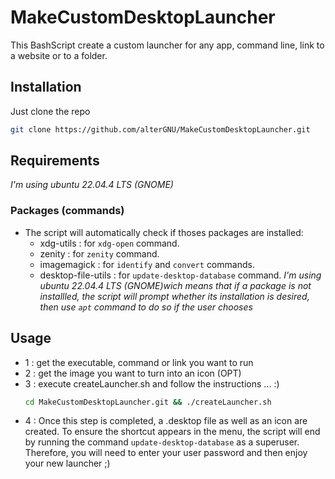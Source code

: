 # MakeCustomDesktopLauncher
This BashScript create a custom launcher for any app, command line, link to a website or to a folder.

## Installation
Just clone the repo
```bash
git clone https://github.com/alterGNU/MakeCustomDesktopLauncher.git
```

## Requirements
_I'm using ubuntu 22.04.4 LTS (GNOME)_

### Packages (commands)
- The script will automatically check if thoses packages are installed:
	- xdg-utils : for `xdg-open` command.
	- zenity : for `zenity` command.
	- imagemagick : for `identify` and `convert` commands.
	- desktop-file-utils : for `update-desktop-database` command.
_I'm using ubuntu 22.04.4 LTS (GNOME)wich means that if a package is not installled, the script will prompt whether its installation is desired, then use `apt` command to do so if the user chooses_
## Usage
- 1 : get the executable, command or link you want to run
- 2 : get the image you want to turn into an icon (OPT)
- 3 : execute createLauncher.sh and follow the instructions ... :)
	```bash
	cd MakeCustomDesktopLauncher.git && ./createLauncher.sh
	```
- 4 : Once this step is completed, a .desktop file as well as an icon are created.
    To ensure the shortcut appears in the menu, the script will end by running the command `update-desktop-database` as a superuser.
    Therefore, you will need to enter your user password and then enjoy your new launcher ;)
